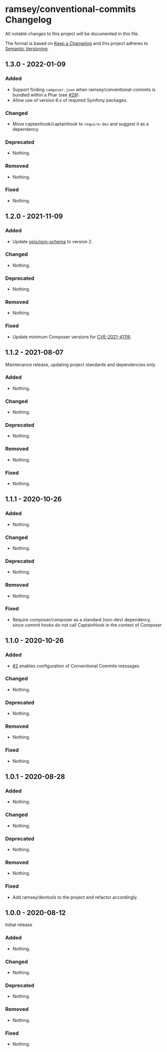 # ramsey/conventional-commits Changelog

All notable changes to this project will be documented in this file.

The format is based on [Keep a Changelog](http://keepachangelog.com/en/1.0.0/)
and this project adheres to [Semantic Versioning](http://semver.org/spec/v2.0.0.html).

## 1.3.0 - 2022-01-09

### Added

- Support finding `composer.json` when ramsey/conventional-commits is bundled within a Phar (see [#29](https://github.com/ramsey/conventional-commits/pull/29)).
- Allow use of version 6.x of required Symfony packages.

### Changed

- Move captainhook/captainhook to `require-dev` and suggest it as a dependency.

### Deprecated

- Nothing.

### Removed

- Nothing.

### Fixed

- Nothing.

## 1.2.0 - 2021-11-09

### Added

- Update [opis/json-schema](https://opis.io/json-schema) to version 2.

### Changed

- Nothing.

### Deprecated

- Nothing.

### Removed

- Nothing.

### Fixed

- Update minimum Composer versions for [CVE-2021-41116](https://github.com/advisories/GHSA-frqg-7g38-6gcf).

## 1.1.2 - 2021-08-07

Maintenance release, updating project standards and dependencies only.

### Added

- Nothing.

### Changed

- Nothing.

### Deprecated

- Nothing.

### Removed

- Nothing.

### Fixed

- Nothing.

## 1.1.1 - 2020-10-26

### Added

- Nothing.

### Changed

- Nothing.

### Deprecated

- Nothing.

### Removed

- Nothing.

### Fixed

- Require composer/composer as a standard (non-dev) dependency, since commit hooks do not call CaptainHook in the context of Composer

## 1.1.0 - 2020-10-26

### Added

- [#2](https://github.com/ramsey/conventional-commits/pull/2) enables configuration of Conventional Commits messages

### Changed

- Nothing.

### Deprecated

- Nothing.

### Removed

- Nothing.

### Fixed

- Nothing.

## 1.0.1 - 2020-08-28

### Added

- Nothing.

### Changed

- Nothing.

### Deprecated

- Nothing.

### Removed

- Nothing.

### Fixed

- Add ramsey/devtools to the project and refactor accordingly.

## 1.0.0 - 2020-08-12

Initial release

### Added

- Nothing.

### Changed

- Nothing.

### Deprecated

- Nothing.

### Removed

- Nothing.

### Fixed

- Nothing.
